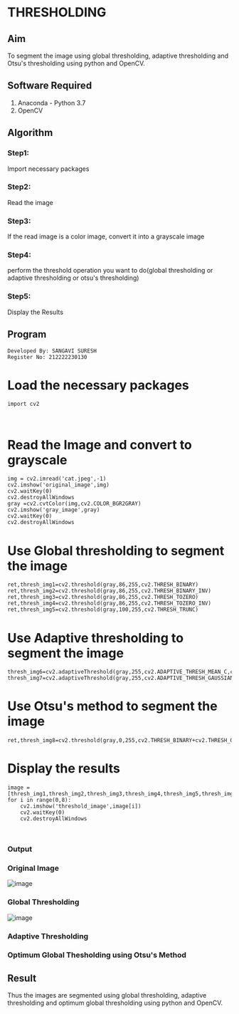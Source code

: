 # THRESHOLDING
## Aim
To segment the image using global thresholding, adaptive thresholding and Otsu's thresholding using python and OpenCV.

## Software Required
1. Anaconda - Python 3.7
2. OpenCV

## Algorithm

 ### Step1:
Import necessary packages

### Step2:
Read the image

### Step3:
If the read image is a color image, convert it into a grayscale image

### Step4:
perform the threshold operation you want to do(global thresholding or adaptive thresholding or otsu's thresholding)

### Step5:
Display the Results


## Program
```
Developed By: SANGAVI SURESH
Register No: 212222230130
```
# Load the necessary packages
```
import cv2



```
# Read the Image and convert to grayscale
```
img = cv2.imread('cat.jpeg',-1)
cv2.imshow('original_image',img)
cv2.waitKey(0)
cv2.destroyAllWindows
gray =cv2.cvtColor(img,cv2.COLOR_BGR2GRAY)
cv2.imshow('gray_image',gray)
cv2.waitKey(0)
cv2.destroyAllWindows

```
# Use Global thresholding to segment the image
```
ret,thresh_img1=cv2.threshold(gray,86,255,cv2.THRESH_BINARY)
ret,thresh_img2=cv2.threshold(gray,86,255,cv2.THRESH_BINARY_INV)
ret,thresh_img3=cv2.threshold(gray,86,255,cv2.THRESH_TOZERO)
ret,thresh_img4=cv2.threshold(gray,86,255,cv2.THRESH_TOZERO_INV)
ret,thresh_img5=cv2.threshold(gray,100,255,cv2.THRESH_TRUNC)

```
# Use Adaptive thresholding to segment the image
```
thresh_img6=cv2.adaptiveThreshold(gray,255,cv2.ADAPTIVE_THRESH_MEAN_C,cv2.THRESH_BINARY,11,2)
thresh_img7=cv2.adaptiveThreshold(gray,255,cv2.ADAPTIVE_THRESH_GAUSSIAN_C,cv2.THRESH_BINARY,11,2)

```
# Use Otsu's method to segment the image 
```
ret,thresh_img8=cv2.threshold(gray,0,255,cv2.THRESH_BINARY+cv2.THRESH_OTSU)

```
# Display the results
```
image =[thresh_img1,thresh_img2,thresh_img3,thresh_img4,thresh_img5,thresh_img6,thresh_img7,thresh_img8]
for i in range(0,8):
    cv2.imshow('threshold_image',image[i])
    cv2.waitKey(0)
    cv2.destroyAllWindows



```
### Output

### Original Image

![image](https://github.com/Sangavi-suresh/THRESHOLDING-/assets/118541861/d598949a-c394-48b1-aa0f-e56310c4191d)



### Global Thresholding

![image](https://github.com/Sangavi-suresh/THRESHOLDING-/assets/118541861/c1e0ed28-4b42-437c-8683-4526f86119e5)


### Adaptive Thresholding


### Optimum Global Thesholding using Otsu's Method




## Result
Thus the images are segmented using global thresholding, adaptive thresholding and optimum global thresholding using python and OpenCV.
